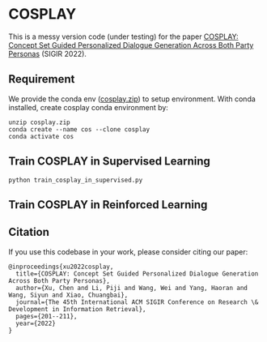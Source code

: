 # COSPLAY
This is a messy version code (under testing) for the paper [COSPLAY: Concept Set Guided Personalized Dialogue Generation Across Both Party Personas](https://dl.acm.org/doi/abs/10.1145/3477495.3531957) (SIGIR 2022).

## Requirement
We provide the conda env ([cosplay.zip](https://drive.google.com/file/d/1RPcT7QCmUxZ9J7sVS13cfGZUIT6GbWI6/view?usp=share_link)) to setup environment. 
With conda installed, create cosplay conda environment by:
```
unzip cosplay.zip
conda create --name cos --clone cosplay
conda activate cos
```

## Train COSPLAY in Supervised Learning
```
python train_cosplay_in_supervised.py
```

## Train COSPLAY in Reinforced Learning


## Citation
If you use this codebase in your work, please consider citing our paper:
```
@inproceedings{xu2022cosplay,
  title={COSPLAY: Concept Set Guided Personalized Dialogue Generation Across Both Party Personas},
  author={Xu, Chen and Li, Piji and Wang, Wei and Yang, Haoran and Wang, Siyun and Xiao, Chuangbai},
  journal={The 45th International ACM SIGIR Conference on Research \& Development in Information Retrieval},
  pages={201--211},
  year={2022}
}
```